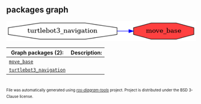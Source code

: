 <!--
File was automatically generated using 'ros-diagram-tools' project.
Project is distributed under the BSD 3-Clause license.
-->

## packages graph

[![move_base](move_base.png "move_base")](move_base.png)


| Graph packages (2): | Description: |
| ------------------- | ------------ |
| [`move_base`](move_base.md) |  |
| [`turtlebot3_navigation`](turtlebot3_navigation.md) |  |


</br>
<font size="1">
File was automatically generated using <a href="https://github.com/anetczuk/ros-diagram-tools"><i>ros-diagram-tools</i></a> project.
Project is distributed under the BSD 3-Clause license.
</font>
